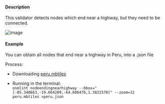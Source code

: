 #### Description
This validator detects nodes which end near a highway, but they need to be connected.  

![image](https://cloud.githubusercontent.com/assets/10425629/13933529/9b098f74-ef7b-11e5-88d9-b64d1fe5b7ba.png)

#### Example
You can obtain all nodes that end near a highway in Peru, into a .json file

Process:
* Downloading [peru.mbtiles](https://s3.amazonaws.com/mapbox/osm-qa-tiles/latest.country/peru.mbtiles.gz)

* Running in the terminal:  
`osmlint nodeendingnearhighway --bbox="[-85.348663,-19.664209,-64.606476,1.3831570]" --zoom=12 peru.mbtiles >peru.json`
